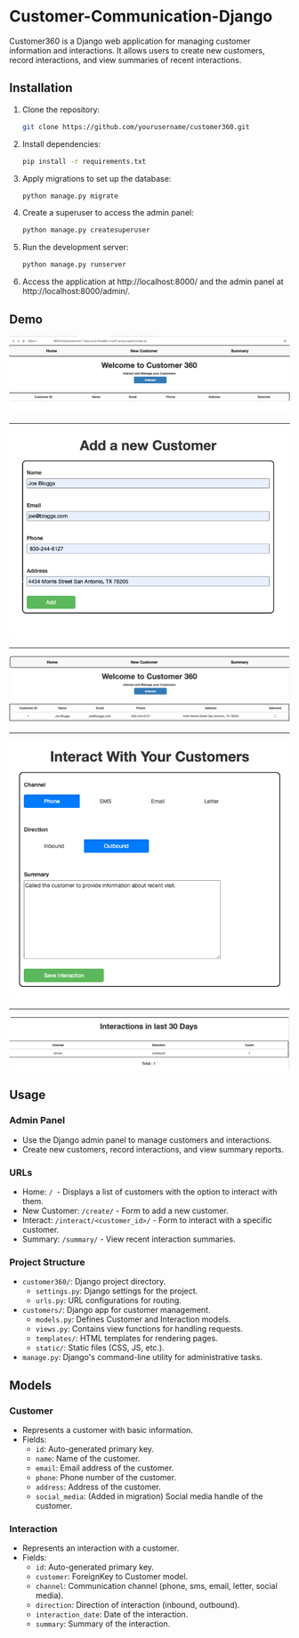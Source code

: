 # Customer-Communication-Django

Customer360 is a Django web application for managing customer information and interactions. It allows users to create new customers, record interactions, and view summaries of recent interactions.

## Installation

1. Clone the repository:
   ```bash
   git clone https://github.com/yourusername/customer360.git
   ```
2. Install dependencies:
   ```bash
   pip install -r requirements.txt
   ```
3. Apply migrations to set up the database:
   ```bash
   python manage.py migrate
   ```
4. Create a superuser to access the admin panel:
   ```bash
   python manage.py createsuperuser
   ```
5. Run the development server:
   ```bash
   python manage.py runserver
   ```
6. Access the application at http://localhost:8000/ and the admin panel at http://localhost:8000/admin/.


## Demo

![](https://github.com/Anas436/Customer-Communication-Django/blob/main/photos/1.launch.png)
<hr>

![](https://github.com/Anas436/Customer-Communication-Django/blob/main/photos/2.add-new-customer.png)
<hr>

![](https://github.com/Anas436/Customer-Communication-Django/blob/main/photos/3.landing-page.png)
<hr>

![](https://github.com/Anas436/Customer-Communication-Django/blob/main/photos/4.interaction-details.png)
<hr>

![](https://github.com/Anas436/Customer-Communication-Django/blob/main/photos/5.summary.png)
   
## Usage

### Admin Panel
- Use the Django admin panel to manage customers and interactions.
- Create new customers, record interactions, and view summary reports.

### URLs
- Home: `/ `- Displays a list of customers with the option to interact with them.
- New Customer: `/create/` - Form to add a new customer.
- Interact: `/interact/<customer_id>/` - Form to interact with a specific customer.
- Summary: `/summary/` - View recent interaction summaries.
  
### Project Structure
- `customer360/`: Django project directory.
  - `settings.py`: Django settings for the project.
  - `urls.py`: URL configurations for routing.
- `customers/`: Django app for customer management.
  - `models.py`: Defines Customer and Interaction models.
  - `views.py`: Contains view functions for handling requests.
  - `templates/`: HTML templates for rendering pages.
  - `static/`: Static files (CSS, JS, etc.).
- `manage.py`: Django's command-line utility for administrative tasks.

## Models

### Customer
- Represents a customer with basic information.
- Fields:
  - `id`: Auto-generated primary key.
  - `name`: Name of the customer.
  - `email`: Email address of the customer.
  - `phone`: Phone number of the customer.
  - `address`: Address of the customer.
  - `social_media`: (Added in migration) Social media handle of the customer.
    
### Interaction
- Represents an interaction with a customer.
- Fields:
  - `id`: Auto-generated primary key.
  - `customer`: ForeignKey to Customer model.
  - `channel`: Communication channel (phone, sms, email, letter, social media).
  - `direction`: Direction of interaction (inbound, outbound).
  - `interaction_date`: Date of the interaction.
  - `summary`: Summary of the interaction. 
